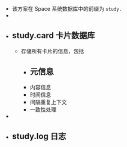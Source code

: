 - 该方案在 Space 系统数据库中的前缀为 `study.`
-
- ## study.card 卡片数据库
	- 存储所有卡片的信息，包括
		- 元信息
			-
		- 内容信息
		- 时间信息
		- 间隔重复上下文
		- 一致性处理
-
- ## study.log 日志